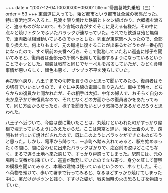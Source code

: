 +++
date = '2007-12-04T00:00:00+09:00'
title = '帰国葛城丸乗船（三）'
order = 53
+++
東海道に入っても、殆ど都市という都市は全滅の状態だった。特に京浜地区へ入ると、見渡す限り焼けた鉄屑とトタン板ばかり、六郷橋を渡ると、遮るものがないので、もう宮城の森がすぐそこに見える有様だ。その中に点々と焼けトタンでふいたバラックが連なっていた。それでも鉄道は殆ど無傷で、車両数は相当動いているのでホッとした。列車が東京駅へ入ったので、全部乗り換えた。何よりもまず、元の職場に復することが出来るかどうかが一番心配になったので、すぐ駅前の交番へ行き、そこで勤務していた若い巡査に様子を聞いてみると、復員者は全部元の所属へ出頭して勤務するようになっているということでホッとした。服装は戦前と同じでサーべルを吊るしていたが、ひどく食糧事情が悪いらしく、顔色も悪く、ブツブツ不平を洩らしていた。

再び駅へ戻り、八王子までの切符を買うのかと思って聞いてみたら、復員者はその切符でいいというので、すぐに中央線の電車に乗り込んだ。車中で時々、どちらからの復員かと聞かれたが、その相手は大抵、中年の婦人で、おそらく自分の夫か息子かが未復員なので、それとなくどの方面からの復員者かをあたってみて、同じ方面からだったら、様子を聞きたいという気持ちがあるからだろうと思われた。

八王子へ近づいて、今度は逆に驚いたことは、丸焼けといわれた町がすっかり屋根で埋まっているようにみえたからだ。ここは東京と違い、殆ど土着の人で、疎開もせずにいて焼けだされたので、既にこのようにバラックができたものだろうと思った。しかし、電車から降りて、一歩町へ踏み入れてみると、駅を始めまったくの間に、間に合わせに出来たバラックばかりで、応召前の姿はどこにもなく、まるで違う土地へ来た感じで、すっかり戸惑ってしまった。駅前には、元の場所に交番が出来ていて、巡査が勤務していたので立ち寄り、身分を証して警察の模様を聞いてみると、本署の建物は残っているというので、ホッとした。そこへ荷物を預けて、歩いて署まで行ってみると、なるほどすっかり焼けてしまった中に、署だけがポツンと残り、すすけた姿が、戦災当時の火の恐ろしさを物語っていた。
